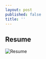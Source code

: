 ```yaml
---
layout: post
published: false
title: ''
---
```

## Resume

![Resume]({{site.baseurl}}/img/resume.jpg)

